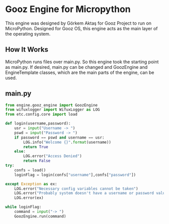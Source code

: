 # Gooz Engine for Micropython

This engine was designed by Görkem Aktaş for Gooz Project to run on MicroPython. Designed for Gooz OS, this engine acts as the main layer of the operating system.

## How It Works

MicroPython runs files over main.py. So this engine took the starting point as main.py. If desired, main.py can be changed and GoozEngine and EngineTemplate classes, which are the main parts of the engine, can be used.

## main.py
```python
from engine.gooz_engine import GoozEngine
from wifuxlogger import WifuxLogger as LOG
from etc.config.core import load

def login(username,password):
    usr = input("Username -> ")
    pswd = input("Password -> ")
    if password == pswd and username == usr:
        LOG.info("Welcome {}".format(username))
        return True
    else:
        LOG.error("Access Denied")
        return False
try:
    confs = load()
    loginFlag = login(confs["username"],confs["password"])

except Exception as ex:
    LOG.error("Necessary config variables cannot be taken")
    LOG.error("Probably system doesn't have a username or password value")
    LOG.error(ex)

while loginFlag:
    command = input("-> ")
    GoozEngine.run(command)
```
